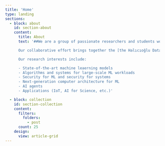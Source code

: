 ```yaml
---
title: 'Home'
type: landing
sections:
  - block: about
    id: section-about
    content:
      title: About
      text: '##We are a group of passionate researchers and students working at the intersection of machine learning and systems at UCSD.

      Our collaborative effort brings together the [the Halıcıoğlu Data Science Institute](https://datascience.ucsd.edu/) and [the Computer Science and Engineering Department](https://cse.ucsd.edu/) at [the University of California, San Diego](https://ucsd.edu/). We host a series of events including biweekly seminars and reading groups at HDSI and we invite interested students and faculty members to join!

      Our research interests include:

      - State-of-the-art machine leaerning models
      - Algorithms and systems for large-scale ML workloads
      - Security for ML and security for systems
      - Next-generation computer architecture for ML
      - AI agents
      - Applications (IoT, AI for Science, etc.)'

  - block: collection
    id: section-collection
    content:
      filters:
        folders:
          - post
      count: 25
    design:
      view: article-grid
---
```

